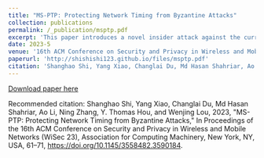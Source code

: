 ```yaml
---
title: "MS-PTP: Protecting Network Timing from Byzantine Attacks"
collection: publications
permalink: /_publication/msptp.pdf
excerpt: 'This paper introduces a novel insider attack against the current PTP protocol and introduces a defense agaisnt it.'
date: 2023-5
venue: '16th ACM Conference on Security and Privacy in Wireless and Mobile Networks (WiSec 23)'
paperurl: 'http://shishishi123.github.io/files/msptp.pdf'
citation: 'Shanghao Shi, Yang Xiao, Changlai Du, Md Hasan Shahriar, Ao Li, Ning Zhang, Y. Thomas Hou, and Wenjing Lou, 2023, "MS-PTP: Protecting Network Timing from Byzantine Attacks," In Proceedings of the 16th ACM Conference on Security and Privacy in Wireless and Mobile Networks (WiSec 23), Association for Computing Machinery, New York, NY, USA, 61–71, https://doi.org/10.1145/3558482.3590184.'
---
```




[Download paper here](http://shishishi123.github.io/files/msptp.pdf)

Recommended citation: Shanghao Shi, Yang Xiao, Changlai Du, Md Hasan Shahriar, Ao Li, Ning Zhang, Y. Thomas Hou, and Wenjing Lou, 2023, "MS-PTP: Protecting Network Timing from Byzantine Attacks," In Proceedings of the 16th ACM Conference on Security and Privacy in Wireless and Mobile Networks (WiSec 23), Association for Computing Machinery, New York, NY, USA, 61–71, https://doi.org/10.1145/3558482.3590184.
